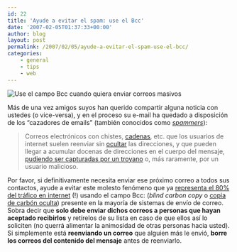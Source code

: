 ```yaml
---
id: 22
title: 'Ayude a evitar el spam: use el Bcc'
date: '2007-02-05T01:37:33+00:00'
author: blog
layout: post
permalink: /2007/02/05/ayude-a-evitar-el-spam-use-el-bcc/
categories:
    - general
    - tips
    - web
---
```


![Use el campo Bcc cuando quiera enviar correos masivos](/blog/assets/uploads/2007/02/bcc2.gif)

Más de una vez amigos suyos han querido compartir alguna noticia con ustedes (o vice-versa), y en el proceso su e-mail ha quedado a disposición de los “cazadores de emails” (también conocidos como [*spammers*](http://es.wikipedia.org/wiki/Spam "SPAM según Wikipedia en Español")):

> Correos electrónicos con chistes, [cadenas](http://es.wikipedia.org/wiki/Cadena_de_correo_electr%C3%B3nico "Cadena de correo electrÃ³nico"), etc. que los usuarios de internet suelen reenviar sin [ocultar](http://es.wikipedia.org/wiki/Copia_de_Carb%C3%B3n_Oculta "Copia de CarbÃ³n Oculta") las direcciones, y que pueden llegar a acumular docenas de direcciones en el cuerpo del mensaje, [pudiendo ser capturadas por un troyano](http://es.wikipedia.org/wiki/Spam#Troyanos_y_ordenadores_zombis) o, más raramente, por un usuario malicioso.

Por favor, si definitivamente necesita enviar ese próximo correo a todos sus contactos, ayude a evitar este molesto fenómeno que ya [representa el 80% del tráfico en internet](http://www.maawg.org/news/maawg060308 "MAAWG Global Email Spam Report") (!) usando el campo Bcc: (*blind carbon copy* o [copia de carbón oculta](http://es.wikipedia.org/wiki/Copia_de_Carb%C3%B3n_Oculta)) presente en la mayorí­a de sistemas de enví­o de correo. Sobra decir que **solo debe enviar dichos correos a personas que hayan aceptado recibirlos** y retí­relos de su lista en caso de que ellos así­ lo soliciten (no querrá alimentar la animosidad de otras personas hacia usted). Si simplemente está **reenviando un correo** que alguien más le envió, **borre los correos del contenido del mensaje** antes de reenviarlo.